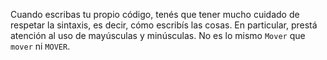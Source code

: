 Cuando escribas tu propio código, tenés que tener mucho cuidado de respetar la sintaxis, es decir, cómo escribís las cosas. En particular, prestá atención al uso de mayúsculas y minúsculas. No es lo mismo `Mover` que `mover` ni `MOVER`.